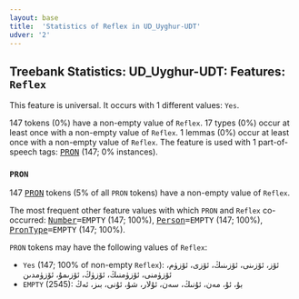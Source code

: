 ```yaml
---
layout: base
title:  'Statistics of Reflex in UD_Uyghur-UDT'
udver: '2'
---
```


## Treebank Statistics: UD_Uyghur-UDT: Features: `Reflex`

This feature is universal.
It occurs with 1 different values: `Yes`.

147 tokens (0%) have a non-empty value of `Reflex`.
17 types (0%) occur at least once with a non-empty value of `Reflex`.
1 lemmas (0%) occur at least once with a non-empty value of `Reflex`.
The feature is used with 1 part-of-speech tags: <tt><a href="ug_udt-pos-PRON.html">PRON</a></tt> (147; 0% instances).

### `PRON`

147 <tt><a href="ug_udt-pos-PRON.html">PRON</a></tt> tokens (5% of all `PRON` tokens) have a non-empty value of `Reflex`.

The most frequent other feature values with which `PRON` and `Reflex` co-occurred: <tt><a href="ug_udt-feat-Number.html">Number</a></tt><tt>=EMPTY</tt> (147; 100%), <tt><a href="ug_udt-feat-Person.html">Person</a></tt><tt>=EMPTY</tt> (147; 100%), <tt><a href="ug_udt-feat-PronType.html">PronType</a></tt><tt>=EMPTY</tt> (147; 100%).

`PRON` tokens may have the following values of `Reflex`:

* `Yes` (147; 100% of non-empty `Reflex`): ئۆز، ئۆزىنى، ئۆزىنىڭ، ئۆزى، ئۆزۈم، ئۆزۈمنى، ئۆزۈمنىڭ، ئۆزۈڭ، ئۆزىمۇ، ئۆزۈمدىن
* `EMPTY` (2545): بۇ، ئۇ، مەن، ئۇنىڭ، سەن، ئۇلار، شۇ، ئۇنى، بىز، ئەڭ


